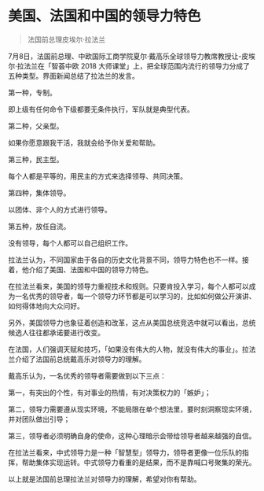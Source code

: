 # 美国、法国和中国的领导力特色

> 法国前总理皮埃尔·拉法兰

7月8日，法国前总理、中欧国际工商学院夏尔·戴高乐全球领导力教席教授让-皮埃尔·拉法兰在「智荟中欧 2018 大师课堂」上，把全球范围内流行的领导力分成了五种类型。界面新闻总结了拉法兰的发言。

第一种，专制。

即上级有任何命令下级都要无条件执行，军队就是典型代表。

第二种，父亲型。

如果你愿意跟我干活，我就会给予你关爱和帮助。

第三种，民主型。

每个人都是平等的，用民主的方式来选择领导、共同决策。

第四种，集体领导。

以团体、非个人的方式进行领导。

第五种，放任自流。

没有领导，每个人都可以自己组织工作。

拉法兰认为，不同国家由于各自的历史文化背景不同，领导力特色也不一样。接着，他介绍了美国、法国和中国的领导力特色。

在拉法兰看来，美国的领导力重视技术和规则。只要肯投入学习，每个人都可以成为一名优秀的领导者，每一个领导力环节都是可以学习的，比如如何做公开演讲、如何得体地向大众问好。

另外，美国领导力也象征着创造和改革，这点从美国总统竞选中就可以看出，总统候选人往往都承诺要进行改变。

在法国，人们强调天赋和技巧，「如果没有伟大的人物，就没有伟大的事业」。拉法兰介绍了法国前总统戴高乐对领导力的理解。

戴高乐认为，一名优秀的领导者需要做到以下三点：

第一，有突出的个性，有对事业的热情，有对决策权力的「嫉妒」；

第二，领导力需要遵从现实环境，不能局限在单个想法里，要时刻洞察现实环境，并对团队做出引导；

第三，领导者必须明确自身的使命，这种心理暗示会带给领导者越来越强的自信。

在拉法兰看来，中式领导力是一种「智慧型」领导力，领导者更像一位乐队的指挥，帮助集体实现运转。中式领导力看重的是结果，而不是靠喊口号聚集的荣光。

以上就是法国前总理拉法兰对领导力的理解，希望对你有帮助。



